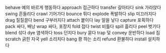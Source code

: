 behave	예의 바르게 행동하다
approach	접근하다
transfer	갈아타다
sink	가라앉다
swing	흔들리다
crawl	기어가다
bounce	튀다
explode	폭발하다
slip	미끄러지다
drag	질질끌다
bend	구부러지다
attach	붙이다
lay	알을 낳다
capture	포획하다
pack	싸다, 배낭
wrap	싸다, 포장지
fold	접다
twist	비틀다
spill	흘리다
peel	벗기다
blend	섞다
dye	염색하다
toss	던지다
bury	묻다
trap	덫
convey	운반하다
load	짐
scratch	긁힌 자국
yell	소리치다
bang	쾅 하는 소리
refund	환불하다
install	설치하다
